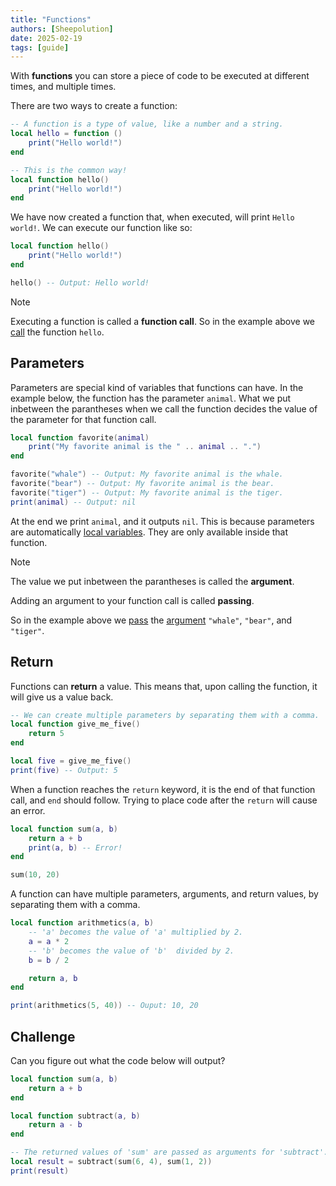 ```yaml
---
title: "Functions"
authors: [Sheepolution]
date: 2025-02-19
tags: [guide]
---
```


With **functions** you can store a piece of code to be executed at different times, and multiple times.

There are two ways to create a function:

```lua
-- A function is a type of value, like a number and a string.
local hello = function ()
    print("Hello world!")
end

-- This is the common way!
local function hello()
    print("Hello world!")
end
```

We have now created a function that, when executed, will print `Hello world!`. We can execute our function like so:

```lua
local function hello()
    print("Hello world!")
end

hello() -- Output: Hello world!
```

> [!NOTE]
> Executing a function is called a **function call**. So in the example above we <ins>call</ins> the function `hello`.

## Parameters

Parameters are special kind of variables that functions can have. In the example below, the function has the parameter `animal`. What we put inbetween the parantheses when we call the function decides the value of the parameter for that function call.

```lua
local function favorite(animal)
    print("My favorite animal is the " .. animal .. ".")
end

favorite("whale") -- Output: My favorite animal is the whale.
favorite("bear") -- Output: My favorite animal is the bear.
favorite("tiger") -- Output: My favorite animal is the tiger.
print(animal) -- Output: nil
```

At the end we print `animal`, and it outputs `nil`. This is because parameters are automatically <ins>local variables</ins>. They are only available inside that function.

> [!NOTE]
> The value we put inbetween the parantheses is called the **argument**.
>
> Adding an argument to your function call is called **passing**.
>
> So in the example above we <ins>pass</ins> the <ins>argument</ins> `"whale"`, `"bear"`, and `"tiger"`.

## Return

Functions can **return** a value. This means that, upon calling the function, it will give us a value back.

```lua
-- We can create multiple parameters by separating them with a comma.
local function give_me_five()
    return 5
end

local five = give_me_five()
print(five) -- Output: 5
```

When a function reaches the `return` keyword, it is the end of that function call, and `end` should follow. Trying to place code after the `return` will cause an error.

```lua
local function sum(a, b)
    return a + b
    print(a, b) -- Error!
end

sum(10, 20)
```

A function can have multiple parameters, arguments, and return values, by separating them with a comma.

```lua
local function arithmetics(a, b)
    -- 'a' becomes the value of 'a' multiplied by 2.
    a = a * 2
    -- 'b' becomes the value of 'b'  divided by 2.
    b = b / 2

    return a, b
end

print(arithmetics(5, 40)) -- Ouput: 10, 20
```

## Challenge

Can you figure out what the code below will output?
```lua
local function sum(a, b)
    return a + b
end

local function subtract(a, b)
    return a - b
end

-- The returned values of 'sum' are passed as arguments for 'subtract'.
local result = subtract(sum(6, 4), sum(1, 2))
print(result)
```